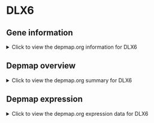 <h1>DLX6</h1>

<h2>Gene information</h2>
<details>
  <summary>Click to view the depmap.org information for DLX6</summary>
  <iframe src="https://depmap.org/portal/gene/DLX6?tab=about" style="border:none;width:100%;height:800px"></iframe>
</details>

<h2>Depmap overview</h2>
<details>
  <summary>Click to view the depmap.org summary for DLX6</summary>
  <iframe src="https://depmap.org/portal/gene/DLX6?tab=overview" style="border:none;width:100%;height:800px"></iframe>
</details>

<h2>Depmap expression</h2>
<details>
  <summary>Click to view the depmap.org expression data for DLX6</summary>
  <iframe src="https://depmap.org/portal/gene/DLX6?tab=characterization" style="border:none;width:100%;height:800px"></iframe>
</details>


<!--
<h2>Reactome Pathway diagram</h2>
PNAME
-->


